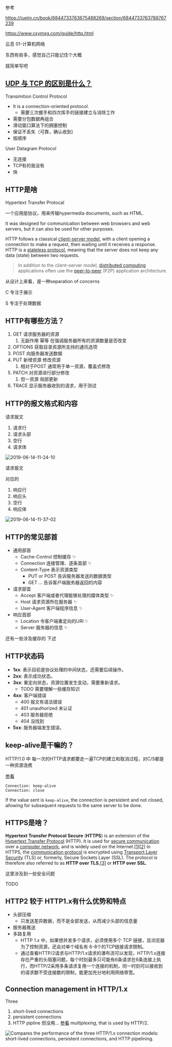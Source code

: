 参考

https://juejin.cn/book/6844733763675488269/section/6844733763788767239

https://www.cxymsg.com/guide/http.html

云息 01-计算机网络



东西有些多，感觉自己只能记住个大概

就简单写吧



## [UDP 与 TCP 的区别是什么？](https://searchnetworking.techtarget.com/definition/UDP-User-Datagram-Protocol#:~:text=UDP%20(User%20Datagram%20Protocol)%20is,provided%20by%20the%20receiving%20party.)

Transimition Control Protocol

- It is a connection-oriented protocol. 
  - 需要三次握手和四次挥手的链接建立与消除工作
- 需要分包数据再组合
- 滑动窗口算法下的拥塞控制
- 保证不丢失（可靠，确认收到） 
- 按顺序



User Datagram Protocol

- 无连接
- TCP有的我没有
- 快



## HTTP是啥

Hypertext Transfer Protocal

一个应用层协议，用来传输hypermedia documents, such as HTML. 

It was designed for communication between web browsers and web servers, but it can also be used for other purposes.

 HTTP follows a classical [client-server model](https://en.wikipedia.org/wiki/Client–server_model), with a client opening a connection to make a request, then waiting until it receives a response. HTTP is a [stateless protocol](https://en.wikipedia.org/wiki/Stateless_protocol), meaning that the server does not keep any data (state) between two requests. 

> In addition to the client–server model, [distributed computing](https://en.wikipedia.org/wiki/Distributed_computing) applications often use the [peer-to-peer](https://en.wikipedia.org/wiki/Peer-to-peer) (P2P) application architecture.

从设计上来看，是一种separation of concerns

C 专注于展示

S 专注于处理数据



## HTTP有哪些方法？

1. GET 请求服务器的资源
   1. 无副作用 幂等 在强调服务器所有的资源数量是否改变
2. OPTIONS 获取目录资源所支持的通讯选项
3. POST 向服务器发送数据
4. PUT 新增资源 修改资源
   1. 相对于POST 通常用于单一资源，覆盖式修改
5. PATCH 对资源进行部分修改
   1. 但一资源 局部更新
6. TRACE 显示服务器收到的请求，用于测试



## HTTP的报文格式和内容

请求报文

1. 请求行
2. 请求头部
3. 空行
4. 请求体

![2019-06-14-11-24-10](http://picbed.sedationh.cn/6bb3600c998901243aa7b3934e5c7ffc.png)



请求报文

对应的

1. 响应行
2. 响应头
3. 空行
4. 响应体

![2019-06-14-11-37-02](http://picbed.sedationh.cn/1b6f58868e31fb23d0688b8ca0ca619f.png)



## HTTP的常见部首

- 通用部首
  - Cache-Control 控制缓存 ✨
  - Connection 连接管理、逐条首部 ✨
  - Content-Type 表示资源类型
    - PUT or POST 告诉服务器发送的数据类型
    - GET ... 告诉客户端服务器返回的内容
- 请求部首
  - Accept 客户端或者代理能够处理的媒体类型 ✨
  - Host 请求资源所在服务器 ✨
  - User-Agent 客户端程序信息 ✨
- 响应首部
  - Location 令客户端重定向的URI ✨
  - Server 服务器的信息 ✨



还有一些涉及缓存的 下述



## HTTP状态码

- **1xx**: 表示目前是协议处理的中间状态，还需要后续操作。
- **2xx**: 表示成功状态。
- **3xx**: 重定向状态，资源位置发生变动，需要重新请求。
  - TODO 需要理解一些缓存知识
- **4xx**: 客户端错误
  - 400 报文有语法错误
  - 401 unauthorized 未认证
  - 403 服务器拒绝
  - 404 没找到
- **5xx**: 服务器端发生错误。

## keep-alive是干嘛的？

HTTP/1.0 中 每一次的HTTP请求都要走一遍TCP的建立和取消过程，对C/S都是一种资源浪费

[参看](https://developer.mozilla.org/en-US/docs/Web/HTTP/Headers/Connection#directives)

```plain
Connection: keep-alive
Connection: close
```

 If the value sent is `keep-alive`, the connection is persistent and not closed, allowing for subsequent requests to the same server to be done.



## HTTPS是啥？

**Hypertext Transfer Protocol Secure** (**HTTPS**) is an extension of the [Hypertext Transfer Protocol](https://en.wikipedia.org/wiki/Hypertext_Transfer_Protocol) (HTTP). It is used for [secure communication](https://en.wikipedia.org/wiki/Secure_communications) over a [computer network](https://en.wikipedia.org/wiki/Network_operating_system), and is widely used on the Internet.[[1\]](https://en.wikipedia.org/wiki/HTTPS#cite_note-1)[[2\]](https://en.wikipedia.org/wiki/HTTPS#cite_note-2) In HTTPS, the [communication protocol](https://en.wikipedia.org/wiki/Communication_protocol) is encrypted using [Transport Layer Security](https://en.wikipedia.org/wiki/Transport_Layer_Security) (TLS) or, formerly, Secure Sockets Layer (SSL). The protocol is therefore also referred to as **HTTP over TLS**,[[3\]](https://en.wikipedia.org/wiki/HTTPS#cite_note-3) or **HTTP over SSL**.



这里涉及到一些安全问题

TODO



## HTTP2 较于 HTTP1.x有什么优势和特点

- 头部压缩
  - 只发送差异数据，而不是全部发送，从而减少头部的信息量
- 服务器推送
- 多路复用
  - HTTP 1.x 中，如果想并发多个请求，必须使用多个 TCP 链接，且浏览器为了控制资源，还会对单个域名有 6-8个的TCP链接请求限制。
  - 通过查看HTTP/2请求与HTTP/1.x请求的瀑布流可以发现，HTTP/1.x连接存在严重的头阻塞问题，每个时刻最多只可能有6条请求在6条连接上执行，而HTTP/2采用多条请求复用一个连接的机制，同一时刻可以接收到的请求数不受连接数的限制，能更加充分地利用网络带宽。





## Connection management in HTTP/1.x

Three

1. short-lived connections
2. persistent connections
3. HTTP pipline 但没用... [参看](https://developer.mozilla.org/en-US/docs/Web/HTTP/Connection_management_in_HTTP_1.x#http_pipelining)  *multiplexing*, that is used by HTTP/2.

![Compares the performance of the three HTTP/1.x connection models: short-lived connections, persistent connections, and HTTP pipelining.](http://picbed.sedationh.cn/http1_x_connections.png)

